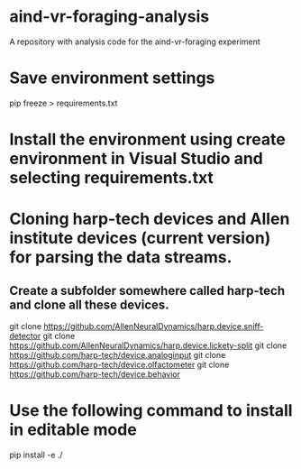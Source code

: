 # aind-vr-foraging-analysis
A repository with analysis code for the aind-vr-foraging experiment

# Save environment settings
pip freeze > requirements.txt

# Install the environment using create environment in Visual Studio and selecting requirements.txt

# Cloning harp-tech devices and Allen institute devices (current version) for parsing the data streams. 
## Create a subfolder somewhere called harp-tech and clone all these devices. 
git clone https://github.com/AllenNeuralDynamics/harp.device.sniff-detector
git clone https://github.com/AllenNeuralDynamics/harp.device.lickety-split
git clone https://github.com/harp-tech/device.analoginput
git clone https://github.com/harp-tech/device.olfactometer
git clone https://github.com/harp-tech/device.behavior

# Use the following command to install in editable mode
pip install -e ./
